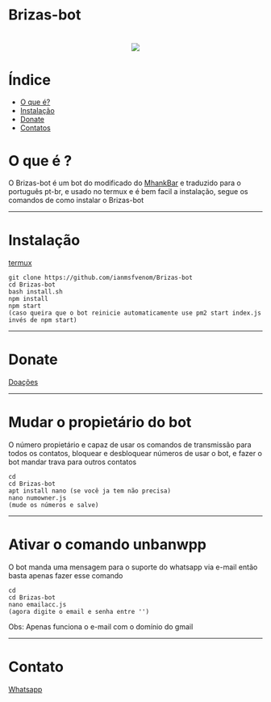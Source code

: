 # Brizas-bot
<h1 align="center">
    <img src= "https://ik.imagekit.io/tiu4ccatpmq/logo_size_DMp1826OOKxX.jpg">
</h1>

# Índice
- [O que é?](#O-que-é-?)
- [Instalação](#Instalação)
- [Donate](#Donate)
- [Contatos](#Contato)

# O que é ?

O Brizas-bot é um bot do modificado do [MhankBar](https://github.com/MhankBarBar/termux-wabot) e traduzido para o português pt-br, e usado no termux e é bem facil a instalação, segue os comandos de como instalar o Brizas-bot

---


# Instalação

[termux](https://play.google.com/store/apps/details?id=com.termux&hl=pt_BR&gl=US)

```
git clone https://github.com/ianmsfvenom/Brizas-bot
cd Brizas-bot
bash install.sh
npm install
npm start
(caso queira que o bot reinicie automaticamente use pm2 start index.js invés de npm start)
```
---
# Donate

[Doações](https://www.paypal.com/donate/?hosted_button_id=QQ4MFP2AZV9TW)

---
# Mudar o propietário do bot
O número propietário e capaz de usar os comandos de transmissão para todos os contatos, bloquear e desbloquear números de usar o bot, e fazer o bot mandar trava para outros contatos
```
cd
cd Brizas-bot
apt install nano (se você ja tem não precisa)
nano numowner.js
(mude os números e salve)
```
---
# Ativar o comando unbanwpp
O bot manda uma mensagem para o suporte do whatsapp via e-mail então basta apenas fazer esse comando
```
cd
cd Brizas-bot
nano emailacc.js 
(agora digite o email e senha entre '')
``` 
Obs: Apenas funciona o e-mail com o domínio do gmail

---

# Contato

[Whatsapp](https://api.whatsapp.com/send/?phone=%2B557187645787&text&app_absent=0)

